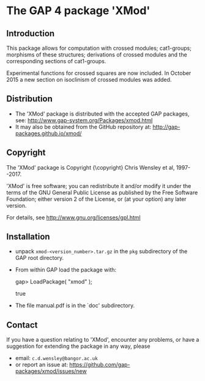 # The GAP 4 package 'XMod' 

## Introduction 

This package allows for computation with crossed modules; cat1-groups; morphisms of these structures; derivations of crossed modules and the corresponding sections of cat1-groups.

Experimental functions for crossed squares are now included. 
In October 2015 a new section on isoclinism of crossed modules was added. 

## Distribution

 * The 'XMod' package is distributed with the accepted GAP packages, see: 
     <http://www.gap-system.org/Packages/xmod.html>
 * It may also be obtained from the GitHub repository at:
     <http://gap-packages.github.io/xmod/> 

## Copyright

The 'XMod' package is Copyright {\copyright} Chris Wensley et al, 1997--2017. 

'XMod' is free software; you can redistribute it and/or modify
it under the terms of the GNU General Public License as published by
the Free Software Foundation; either version 2 of the License, or
(at your option) any later version. 

For details, see <http://www.gnu.org/licenses/gpl.html> 

## Installation

 * unpack `xmod-<version_number>.tar.gz` in the `pkg` subdirectory of the GAP root directory.
 * From within GAP load the package with:

    gap> LoadPackage( "xmod" );

    true

 * The file manual.pdf is in the `doc' subdirectory.

## Contact

If you have a question relating to 'XMod', encounter any problems, or have a suggestion for extending the package in any way, please 
 * email: `c.d.wensley@bangor.ac.uk` 
 * or report an issue at: <https://github.com/gap-packages/xmod/issues/new> 
